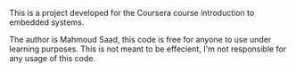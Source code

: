 This is a project developed for the Coursera course introduction to embedded systems.

The author is Mahmoud Saad, this code is free for anyone to use under learning purposes. This is not meant to be effecient, I'm not responsible for any usage of this code.
